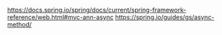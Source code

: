 
https://docs.spring.io/spring/docs/current/spring-framework-reference/web.html#mvc-ann-async
https://spring.io/guides/gs/async-method/
